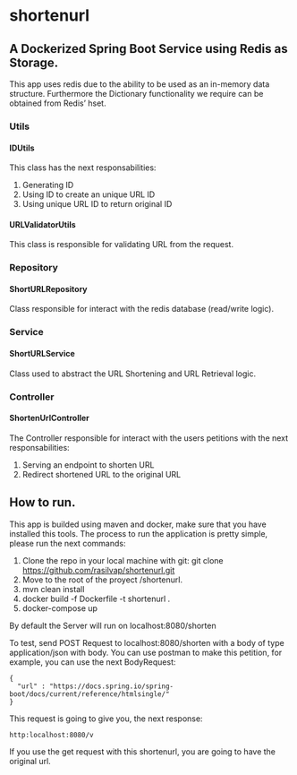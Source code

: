 # shortenurl

## A Dockerized Spring Boot Service using Redis as Storage.

This app uses redis  due to the ability to be used as an in-memory data structure. Furthermore the Dictionary functionality we require can be obtained from Redis’ hset.

### Utils

#### IDUtils
This class has the next responsabilities:
1. Generating ID
2. Using ID to create an unique URL ID
3. Using unique URL ID to return original ID

#### URLValidatorUtils

This class is responsible for validating URL from the request.

### Repository

#### ShortURLRepository
Class responsible for interact with the redis database (read/write logic).

### Service

#### ShortURLService
Class used to abstract the URL Shortening and URL Retrieval logic.

### Controller

#### ShortenUrlController
The Controller responsible for interact with the users petitions with the next responsabilities:
1. Serving an endpoint to shorten URL
2. Redirect shortened URL to the original URL

## How to run.

This app is builded using maven and docker, make sure that you have installed this tools. The process to run the application is pretty simple, please run the next commands:

1. Clone the repo in your local machine with git: git clone https://github.com/rasilvap/shortenurl.git
2. Move to the root of the proyect /shortenurl.
3. mvn clean install
4. docker build -f Dockerfile -t shortenurl .
5. docker-compose up

By default the Server will run on localhost:8080/shorten

To test, send POST Request to localhost:8080/shorten with a body of type application/json with body. You can use postman to make this petition, for example, you can use the next BodyRequest:

```
{
  "url" : "https://docs.spring.io/spring-boot/docs/current/reference/htmlsingle/"
}
```

This request is going to give you, the next response:

```
http:localhost:8080/v
```

If you use the get request with this shortenurl, you are going to have the original url.







